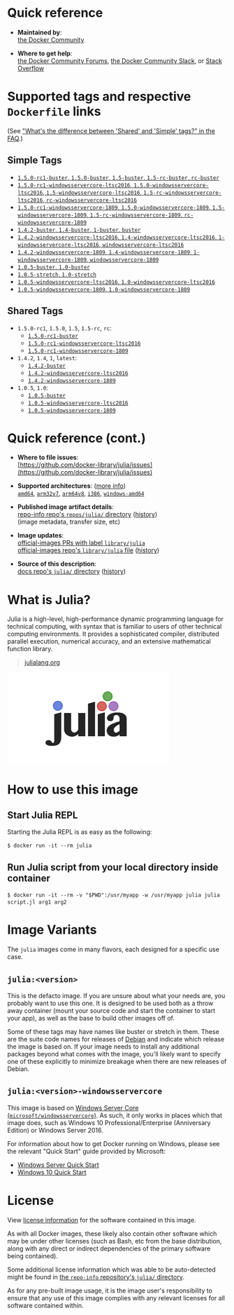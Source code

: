 <!--

********************************************************************************

WARNING:

    DO NOT EDIT "julia/README.md"

    IT IS AUTO-GENERATED

    (from the other files in "julia/" combined with a set of templates)

********************************************************************************

-->

# Quick reference

-	**Maintained by**:  
	[the Docker Community](https://github.com/docker-library/julia)

-	**Where to get help**:  
	[the Docker Community Forums](https://forums.docker.com/), [the Docker Community Slack](https://dockr.ly/slack), or [Stack Overflow](https://stackoverflow.com/search?tab=newest&q=docker)

# Supported tags and respective `Dockerfile` links

(See ["What's the difference between 'Shared' and 'Simple' tags?" in the FAQ](https://github.com/docker-library/faq#whats-the-difference-between-shared-and-simple-tags).)

## Simple Tags

-	[`1.5.0-rc1-buster`, `1.5.0-buster`, `1.5-buster`, `1.5-rc-buster`, `rc-buster`](https://github.com/docker-library/julia/blob/6a716f3d1f28aaafce298c33e27a053443eec6fb/1.5-rc/buster/Dockerfile)
-	[`1.5.0-rc1-windowsservercore-ltsc2016`, `1.5.0-windowsservercore-ltsc2016`, `1.5-windowsservercore-ltsc2016`, `1.5-rc-windowsservercore-ltsc2016`, `rc-windowsservercore-ltsc2016`](https://github.com/docker-library/julia/blob/6a716f3d1f28aaafce298c33e27a053443eec6fb/1.5-rc/windows/windowsservercore-ltsc2016/Dockerfile)
-	[`1.5.0-rc1-windowsservercore-1809`, `1.5.0-windowsservercore-1809`, `1.5-windowsservercore-1809`, `1.5-rc-windowsservercore-1809`, `rc-windowsservercore-1809`](https://github.com/docker-library/julia/blob/6a716f3d1f28aaafce298c33e27a053443eec6fb/1.5-rc/windows/windowsservercore-1809/Dockerfile)
-	[`1.4.2-buster`, `1.4-buster`, `1-buster`, `buster`](https://github.com/docker-library/julia/blob/a427b70887e18776bf16b3f06bfc136a65392690/1.4/buster/Dockerfile)
-	[`1.4.2-windowsservercore-ltsc2016`, `1.4-windowsservercore-ltsc2016`, `1-windowsservercore-ltsc2016`, `windowsservercore-ltsc2016`](https://github.com/docker-library/julia/blob/a427b70887e18776bf16b3f06bfc136a65392690/1.4/windows/windowsservercore-ltsc2016/Dockerfile)
-	[`1.4.2-windowsservercore-1809`, `1.4-windowsservercore-1809`, `1-windowsservercore-1809`, `windowsservercore-1809`](https://github.com/docker-library/julia/blob/a427b70887e18776bf16b3f06bfc136a65392690/1.4/windows/windowsservercore-1809/Dockerfile)
-	[`1.0.5-buster`, `1.0-buster`](https://github.com/docker-library/julia/blob/4c770401df0b946da5cf61150bedb05280b218a6/1.0/buster/Dockerfile)
-	[`1.0.5-stretch`, `1.0-stretch`](https://github.com/docker-library/julia/blob/4c770401df0b946da5cf61150bedb05280b218a6/1.0/stretch/Dockerfile)
-	[`1.0.5-windowsservercore-ltsc2016`, `1.0-windowsservercore-ltsc2016`](https://github.com/docker-library/julia/blob/fc3c116c6fe19f870091df6843ed63a37f6c291b/1.0/windows/windowsservercore-ltsc2016/Dockerfile)
-	[`1.0.5-windowsservercore-1809`, `1.0-windowsservercore-1809`](https://github.com/docker-library/julia/blob/fc3c116c6fe19f870091df6843ed63a37f6c291b/1.0/windows/windowsservercore-1809/Dockerfile)

## Shared Tags

-	`1.5.0-rc1`, `1.5.0`, `1.5`, `1.5-rc`, `rc`:
	-	[`1.5.0-rc1-buster`](https://github.com/docker-library/julia/blob/6a716f3d1f28aaafce298c33e27a053443eec6fb/1.5-rc/buster/Dockerfile)
	-	[`1.5.0-rc1-windowsservercore-ltsc2016`](https://github.com/docker-library/julia/blob/6a716f3d1f28aaafce298c33e27a053443eec6fb/1.5-rc/windows/windowsservercore-ltsc2016/Dockerfile)
	-	[`1.5.0-rc1-windowsservercore-1809`](https://github.com/docker-library/julia/blob/6a716f3d1f28aaafce298c33e27a053443eec6fb/1.5-rc/windows/windowsservercore-1809/Dockerfile)
-	`1.4.2`, `1.4`, `1`, `latest`:
	-	[`1.4.2-buster`](https://github.com/docker-library/julia/blob/a427b70887e18776bf16b3f06bfc136a65392690/1.4/buster/Dockerfile)
	-	[`1.4.2-windowsservercore-ltsc2016`](https://github.com/docker-library/julia/blob/a427b70887e18776bf16b3f06bfc136a65392690/1.4/windows/windowsservercore-ltsc2016/Dockerfile)
	-	[`1.4.2-windowsservercore-1809`](https://github.com/docker-library/julia/blob/a427b70887e18776bf16b3f06bfc136a65392690/1.4/windows/windowsservercore-1809/Dockerfile)
-	`1.0.5`, `1.0`:
	-	[`1.0.5-buster`](https://github.com/docker-library/julia/blob/4c770401df0b946da5cf61150bedb05280b218a6/1.0/buster/Dockerfile)
	-	[`1.0.5-windowsservercore-ltsc2016`](https://github.com/docker-library/julia/blob/fc3c116c6fe19f870091df6843ed63a37f6c291b/1.0/windows/windowsservercore-ltsc2016/Dockerfile)
	-	[`1.0.5-windowsservercore-1809`](https://github.com/docker-library/julia/blob/fc3c116c6fe19f870091df6843ed63a37f6c291b/1.0/windows/windowsservercore-1809/Dockerfile)

# Quick reference (cont.)

-	**Where to file issues**:  
	[https://github.com/docker-library/julia/issues](https://github.com/docker-library/julia/issues)

-	**Supported architectures**: ([more info](https://github.com/docker-library/official-images#architectures-other-than-amd64))  
	[`amd64`](https://hub.docker.com/r/amd64/julia/), [`arm32v7`](https://hub.docker.com/r/arm32v7/julia/), [`arm64v8`](https://hub.docker.com/r/arm64v8/julia/), [`i386`](https://hub.docker.com/r/i386/julia/), [`windows-amd64`](https://hub.docker.com/r/winamd64/julia/)

-	**Published image artifact details**:  
	[repo-info repo's `repos/julia/` directory](https://github.com/docker-library/repo-info/blob/master/repos/julia) ([history](https://github.com/docker-library/repo-info/commits/master/repos/julia))  
	(image metadata, transfer size, etc)

-	**Image updates**:  
	[official-images PRs with label `library/julia`](https://github.com/docker-library/official-images/pulls?q=label%3Alibrary%2Fjulia)  
	[official-images repo's `library/julia` file](https://github.com/docker-library/official-images/blob/master/library/julia) ([history](https://github.com/docker-library/official-images/commits/master/library/julia))

-	**Source of this description**:  
	[docs repo's `julia/` directory](https://github.com/docker-library/docs/tree/master/julia) ([history](https://github.com/docker-library/docs/commits/master/julia))

# What is Julia?

Julia is a high-level, high-performance dynamic programming language for technical computing, with syntax that is familiar to users of other technical computing environments. It provides a sophisticated compiler, distributed parallel execution, numerical accuracy, and an extensive mathematical function library.

> [julialang.org](http://julialang.org/)

![logo](https://raw.githubusercontent.com/docker-library/docs/520519ad7db3ea9fd5d3590e836c839a0ffd6f19/julia/logo.png)

# How to use this image

## Start Julia REPL

Starting the Julia REPL is as easy as the following:

```console
$ docker run -it --rm julia
```

## Run Julia script from your local directory inside container

```console
$ docker run -it --rm -v "$PWD":/usr/myapp -w /usr/myapp julia julia script.jl arg1 arg2
```

# Image Variants

The `julia` images come in many flavors, each designed for a specific use case.

## `julia:<version>`

This is the defacto image. If you are unsure about what your needs are, you probably want to use this one. It is designed to be used both as a throw away container (mount your source code and start the container to start your app), as well as the base to build other images off of.

Some of these tags may have names like buster or stretch in them. These are the suite code names for releases of [Debian](https://wiki.debian.org/DebianReleases) and indicate which release the image is based on. If your image needs to install any additional packages beyond what comes with the image, you'll likely want to specify one of these explicitly to minimize breakage when there are new releases of Debian.

## `julia:<version>-windowsservercore`

This image is based on [Windows Server Core (`microsoft/windowsservercore`)](https://hub.docker.com/r/microsoft/windowsservercore/). As such, it only works in places which that image does, such as Windows 10 Professional/Enterprise (Anniversary Edition) or Windows Server 2016.

For information about how to get Docker running on Windows, please see the relevant "Quick Start" guide provided by Microsoft:

-	[Windows Server Quick Start](https://msdn.microsoft.com/en-us/virtualization/windowscontainers/quick_start/quick_start_windows_server)
-	[Windows 10 Quick Start](https://msdn.microsoft.com/en-us/virtualization/windowscontainers/quick_start/quick_start_windows_10)

# License

View [license information](http://julialang.org/) for the software contained in this image.

As with all Docker images, these likely also contain other software which may be under other licenses (such as Bash, etc from the base distribution, along with any direct or indirect dependencies of the primary software being contained).

Some additional license information which was able to be auto-detected might be found in [the `repo-info` repository's `julia/` directory](https://github.com/docker-library/repo-info/tree/master/repos/julia).

As for any pre-built image usage, it is the image user's responsibility to ensure that any use of this image complies with any relevant licenses for all software contained within.
